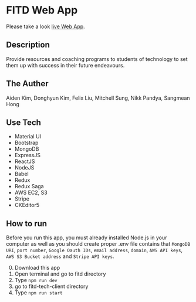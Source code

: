 
# FITD Web App

Please take a look [live Web App](https://fitd.ca).

## Description

Provide resources and coaching programs to students of technology to set them up with success in their future endeavours.

## The Auther

Aiden Kim, Donghyun Kim, Felix Liu, Mitchell Sung, Nikk Pandya, Sangmean Hong

## Use Tech

- Material UI
- Bootstrap
- MongoDB
- ExpressJS
- ReactJS
- NodeJS
- Babel
- Redux
- Redux Saga
- AWS EC2, S3
- Stripe
- CKEditor5

## How to run 

Before you run this app, you must already installed Node.js in your computer as well as you should create proper .env file contains that `MongoDB URI`, `port number`, `Google Oauth IDs`, `email address`, `domain`, `AWS API keys`, `AWS S3 Bucket address` and `Stripe API keys`.  

0) Download this app
1) Open terminal and go to fitd directory
2) Type `npm run dev`
3) go to fitd-tech-client directory
4) Type `npm run start`
